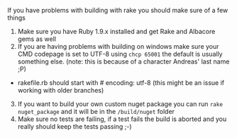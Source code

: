 If you have problems with building with rake you should make sure of a few things

1. Make sure you have Ruby 1.9.x installed and get Rake and Albacore gems as well
2. If you are having problems with building on windows make sure your CMD codepage is set to UTF-8 using `chcp 65001` the default is usually something else. (note: this is because of a character Andreas' last name ;P)
- rakefile.rb should start with # encoding: utf-8 (this might be an issue if working with older branches)
3. If you want to build your own custom nuget package you can run `rake nuget_package` and it will be in the `/build/nuget` folder
4. Make sure no tests are failing, if a test fails the build is aborted and you really should keep the tests passing ;-)